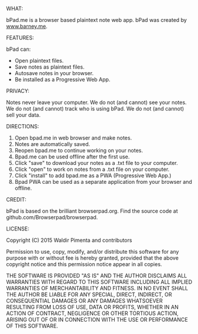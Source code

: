 WHAT:

bPad.me is a browser based plaintext note web app. 
bPad was created by www.barney.me.

FEATURES:

bPad can:
- Open plaintext files. 
- Save notes as plaintext files.
- Autosave notes in your browser. 
- Be installed as a Progressive Web App.

PRIVACY:

Notes never leave your computer.
We do not (and cannot) see your notes.
We do not (and cannot) track who is using bPad.
We do not (and cannot) sell your data.

DIRECTIONS:

1. Open bpad.me in web browser and make notes.
2. Notes are automatically saved.
3. Reopen bpad.me to continue working on your notes.
4. Bpad.me can be used offline after the first use. 
5. Click "save" to download your notes as a .txt file to your computer.
6. Click "open" to work on notes from a .txt file on your computer.
7. Click "install" to add bpad.me as a PWA (Progressive Web App.)
8. Bpad PWA can be used as a separate application from your browser and offline.

CREDIT:

bPad is based on the brilliant browserpad.org. 
Find the source code at github.com/Browserpad/browserpad.

LICENSE:

Copyright (C) 2015 Waldir Pimenta and contributors

Permission to use, copy, modify, and/or distribute this software for any purpose with or without fee is hereby granted, provided that the above copyright notice and this permission notice appear in all copies.

THE SOFTWARE IS PROVIDED "AS IS" AND THE AUTHOR DISCLAIMS ALL WARRANTIES WITH REGARD TO THIS SOFTWARE INCLUDING ALL IMPLIED WARRANTIES OF MERCHANTABILITY AND FITNESS. IN NO EVENT SHALL THE AUTHOR BE LIABLE FOR ANY SPECIAL, DIRECT, INDIRECT, OR CONSEQUENTIAL DAMAGES OR ANY DAMAGES WHATSOEVER RESULTING FROM LOSS OF USE, DATA OR PROFITS, WHETHER IN AN ACTION OF CONTRACT, NEGLIGENCE OR OTHER TORTIOUS ACTION, ARISING OUT OF OR IN CONNECTION WITH THE USE OR PERFORMANCE OF THIS SOFTWARE.


